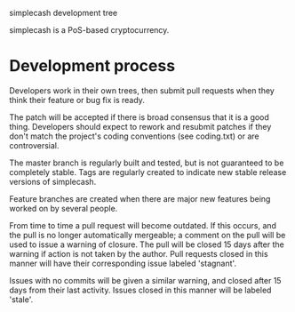 
simplecash development tree

simplecash is a PoS-based cryptocurrency.

Development process
===========================

Developers work in their own trees, then submit pull requests when
they think their feature or bug fix is ready.

The patch will be accepted if there is broad consensus that it is a
good thing.  Developers should expect to rework and resubmit patches
if they don't match the project's coding conventions (see coding.txt)
or are controversial.

The master branch is regularly built and tested, but is not guaranteed
to be completely stable. Tags are regularly created to indicate new
stable release versions of simplecash.

Feature branches are created when there are major new features being
worked on by several people.

From time to time a pull request will become outdated. If this occurs, and
the pull is no longer automatically mergeable; a comment on the pull will
be used to issue a warning of closure. The pull will be closed 15 days
after the warning if action is not taken by the author. Pull requests closed
in this manner will have their corresponding issue labeled 'stagnant'.

Issues with no commits will be given a similar warning, and closed after
15 days from their last activity. Issues closed in this manner will be 
labeled 'stale'.
